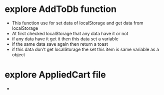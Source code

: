 # explore AddToDb function
 *  This function use for set data of localStorage and get data from localStorage
 * At first checked localStorage that any data have it or not 
 * if any data have it get it then this data set a variable
 * if the same data save again then return a toast 
 * if this data don't get localStorage the set this item is same variable as a object
 # explore AppliedCart file
 * 